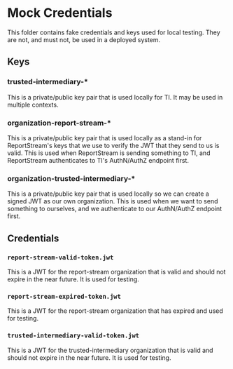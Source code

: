 # Mock Credentials

This folder contains fake credentials and keys used for local testing.  They are not, and must not, be used in a
deployed system.

## Keys

### trusted-intermediary-*

This is a private/public key pair that is used locally for TI.  It may be used in multiple contexts.

### organization-report-stream-*

This is a private/public key pair that is used locally as a stand-in for ReportStream's keys that we use to
verify the JWT that they send to us is valid.  This is used when ReportStream is sending something to TI, and
ReportStream authenticates to TI's AuthN/AuthZ endpoint first.

### organization-trusted-intermediary-*

This is a private/public key pair that is used locally so we can create a signed JWT as our own organization.  This is used when we want to send something to ourselves, and we authenticate to our AuthN/AuthZ endpoint first.

## Credentials

### `report-stream-valid-token.jwt`

This is a JWT for the report-stream organization that is valid and should not expire in the near future. It is used for testing.

### `report-stream-expired-token.jwt`

This is a JWT for the report-stream organization that has expired and used for testing.

### `trusted-intermediary-valid-token.jwt`

This is a JWT for the trusted-intermediary organization that is valid and should not expire in the near future. It is used for testing.
